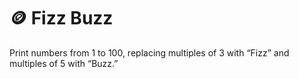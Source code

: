 # 🪙 Fizz Buzz
Print numbers from 1 to 100, replacing multiples of 3 with “Fizz” and multiples of 5 with “Buzz.”